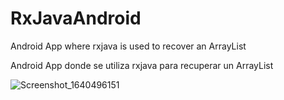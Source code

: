 # RxJavaAndroid

Android App where rxjava is used to recover an ArrayList

Android App donde se utiliza rxjava para recuperar un ArrayList

![Screenshot_1640496151](https://user-images.githubusercontent.com/60962053/147399719-22fea6ce-58f6-471a-ba0b-c4f96448f13f.png)
